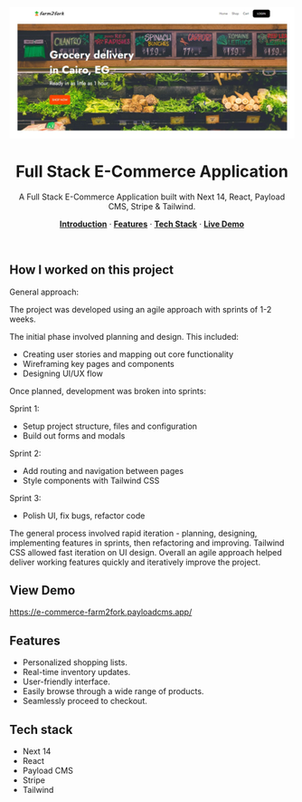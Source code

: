 
<p align="center">
    <img alt="typing test screenshot" src="https://github.com/Vargriym/ee-commerce/blob/main/header.jpg">
    <h1 align="center">Full Stack E-Commerce Application</h1>
  </a>
</p>

<p align="center">
  A Full Stack E-Commerce Application built with Next 14, React, Payload CMS, Stripe & Tailwind.
</p>

<p align="center">
  <a href="#Introduction"><strong>Introduction</strong></a> ·
    <a href="#Features"><strong>Features</strong></a> ·
  <a href="#Tech-Stack"><strong>Tech Stack</strong></a> ·
    <a href="#View-Demo"><strong>Live Demo</strong></a>

  
</p>

<br/>

## How I worked on this project

General approach:

The project was developed using an agile approach with sprints of 1-2 weeks.

The initial phase involved planning and design. This included:

- Creating user stories and mapping out core functionality
- Wireframing key pages and components
- Designing UI/UX flow

Once planned, development was broken into sprints:

Sprint 1:

- Setup project structure, files and configuration
- Build out forms and modals

Sprint 2:

- Add routing and navigation between pages
- Style components with Tailwind CSS

Sprint 3:

- Polish UI, fix bugs, refactor code

The general process involved rapid iteration - planning, designing, implementing features in sprints, then refactoring and improving. Tailwind CSS allowed fast iteration on UI design. Overall an agile approach helped deliver working features quickly and iteratively improve the project.

## View Demo
https://e-commerce-farm2fork.payloadcms.app/

 
## Features

- Personalized shopping lists.
- Real-time inventory updates.
- User-friendly interface.
- Easily browse through a wide range of products.
- Seamlessly proceed to checkout.

## Tech stack
- Next 14
- React
- Payload CMS
- Stripe
- Tailwind
